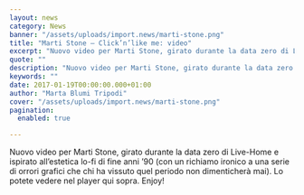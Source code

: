 ```yaml
---
layout: news
category: News
banner: "/assets/uploads/import.news/marti-stone.png"
title: "Marti Stone – Click’n’like me: video"
excerpt: "Nuovo video per Marti Stone, girato durante la data zero di Live-Home e ispirato all’estetica lo-fi di fine anni ’90 (con un richiamo ironico a una serie di orrori grafici che chi ha vissuto quel periodo non dimenticherà mai). Lo potete vedere nel player qui sopra. Enjoy!"
quote: ""
description: "Nuovo video per Marti Stone, girato durante la data zero di Live-Home e ispirato all’estetica lo-fi di fine anni ’90 (con un richiamo ironico a una serie di orrori grafici che chi ha vissuto quel periodo non dimenticherà mai). Lo potete vedere nel player qui sopra. Enjoy!"
keywords: ""
date: 2017-01-19T00:00:00.000+01:00
author: "Marta Blumi Tripodi"
cover: "/assets/uploads/import.news/marti-stone.png"
pagination:
  enabled: true

---
```


Nuovo video per Marti Stone, girato durante la data zero di Live-Home e ispirato all’estetica lo-fi di fine anni ’90 (con un richiamo ironico a una serie di orrori grafici che chi ha vissuto quel periodo non dimenticherà mai). Lo potete vedere nel player qui sopra. Enjoy!